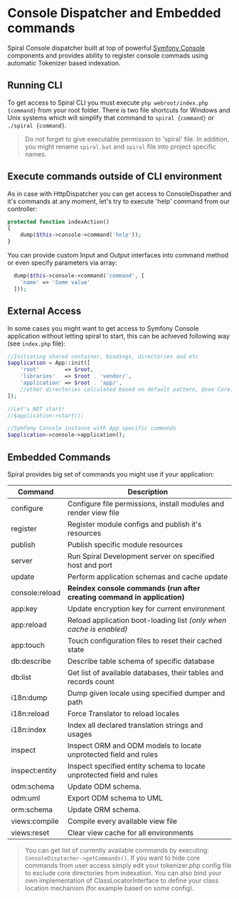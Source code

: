 # Console Dispatcher and Embedded commands
Spiral Console dispatcher built at top of powerful [Symfony Console](http://symfony.com/doc/current/components/console/introduction.html) components and provides ability to register console commads using automatic Tokenizer based indexation.

## Running CLI
To get access to Spiral CLI you must execute `php webroot/index.php {command}` from your root folder. There is two file shortcuts for Windows and Unix systems which will simplify that command to `spiral {command}` or `./spiral {command}`.

> Do not forget to give executable permission to 'spiral' file. In addition, you might rename `spiral.bat` and `spiral` file into project specific names.

## Execute commands outside of CLI environment
As in case with HttpDispatcher you can get access to ConsoleDispather and it's commands at any moment, let's try to execute 'help' command from our controller:

```php
protected function indexAction()
{
    dump($this->console->command('help'));
}
```

You can provide custom Input and Output interfaces into command method or even specify parameters via array:

```php
  dump($this->console->command('command', [
    'name' => 'Some value' 
  ]));
```

## External Access
In some cases you might want to get access to Symfony Console application without letting spiral to start,
this can be achieved following way (see `index.php` file):

```php
//Initiating shared container, bindings, directories and etc
$application = App::init([
    'root'        => $root,
    'libraries'   => $root . 'vendor/',
    'application' => $root . 'app/',
    //other directories calculated based on default pattern, @see Core::__constructor()
]);

//Let's NOT start!
//$application->start();

//Symfony Console instance with App specific commands
$application->console->application();
```

## Embedded Commands
Spiral provides big set of commands you might use if your application:

| Command            | Description                                                              |
| ---                | ---                                                                      |
| configure          | Configure file permissions, install modules and render view file         |    
| register           | Register module configs and publish it's resources                       |    
| publish            | Publish specific module resources                                        |    
| server             | Run Spiral Development server on specified host and port                 |
| update             | Perform application schemas and cache update                             |
| console:reload     | **Reindex console commands (run after creating command in application)** |
| app:key            | Update encryption key for current environment                            |
| app:reload         | Reload application boot-loading list *(only when cache is enabled)*      |
| app:touch          | Touch configuration files to reset their cached state                    |
| db:describe        | Describe table schema of specific database                               |
| db:list            | Get list of available databases, their tables and records count          |
| i18n:dump          | Dump given locale using specified dumper and path                        |
| i18n:reload        | Force Translator to reload locales                                       |
| i18n:index         | Index all declared translation strings and usages                        |
| inspect            | Inspect ORM and ODM models to locate unprotected field and rules         |
| inspect:entity     | Inspect specified entity schema to locate unprotected field and rules    |
| odm:schema         | Update ODM schema.                                                       |
| odm:uml            | Export ODM schema to UML                                                 |
| orm:schema         | Update ORM schema.                                                       |
| views:compile      | Compile every available view file                                        |
| views:reset        | Clear view cache for all environments                                    |

> You can get list of currently available commands by executing: `ConsoleDisptacher->getCommands()`. If you want
to hide core commands from user access simply edit your tokenizer.php config file to exclude core directories from
indexation. You can also bind your own implementation of ClassLocatorInterface to define your class location
mechanism (for example based on some config).
